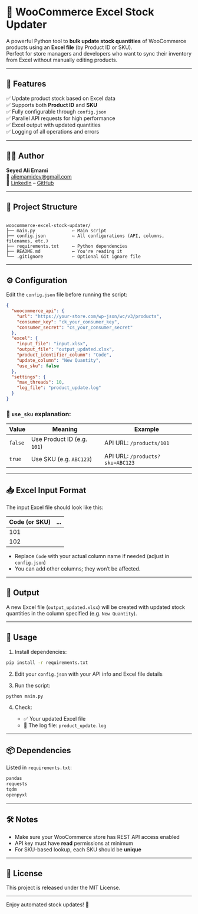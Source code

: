 # 🛒 WooCommerce Excel Stock Updater

A powerful Python tool to **bulk update stock quantities** of WooCommerce products using an **Excel file** (by Product ID or SKU).  
Perfect for store managers and developers who want to sync their inventory from Excel without manually editing products.

---

## 📌 Features

✅ Update product stock based on Excel data  
✅ Supports both **Product ID** and **SKU**  
✅ Fully configurable through `config.json`  
✅ Parallel API requests for high performance  
✅ Excel output with updated quantities  
✅ Logging of all operations and errors  

---

## 🧑‍💻 Author

**Seyed Ali Emami**  
📧 aliemamidev@gmail.com  
💼 [LinkedIn](https://www.linkedin.com/in/aliemdev/) – [GitHub](https://github.com/aliemamidev)

---

## 📁 Project Structure

```

woocommerce-excel-stock-updater/
├── main.py              ← Main script
├── config.json          ← All configurations (API, columns, filenames, etc.)
├── requirements.txt     ← Python dependencies
├── README.md            ← You're reading it
└── .gitignore           ← Optional Git ignore file

````

---

## ⚙️ Configuration

Edit the `config.json` file before running the script:

```json
{
  "woocommerce_api": {
    "url": "https://your-store.com/wp-json/wc/v3/products",
    "consumer_key": "ck_your_consumer_key",
    "consumer_secret": "cs_your_consumer_secret"
  },
  "excel": {
    "input_file": "input.xlsx",
    "output_file": "output_updated.xlsx",
    "product_identifier_column": "Code",
    "update_column": "New Quantity",
    "use_sku": false
  },
  "settings": {
    "max_threads": 10,
    "log_file": "product_update.log"
  }
}
````

### 🔄 `use_sku` explanation:

| Value   | Meaning                     | Example                         |
| ------- | --------------------------- | ------------------------------- |
| `false` | Use Product ID (e.g. `101`) | API URL: `/products/101`        |
| `true`  | Use SKU (e.g. `ABC123`)     | API URL: `/products?sku=ABC123` |

---

## 📥 Excel Input Format

The input Excel file should look like this:

| Code (or SKU) | ... |
| ------------- | --- |
| 101           |     |
| 102           |     |

* Replace `Code` with your actual column name if needed (adjust in `config.json`)
* You can add other columns; they won’t be affected.

---

## 🧪 Output

A new Excel file (`output_updated.xlsx`) will be created with updated stock quantities in the column specified (e.g. `New Quantity`).

---

## 🚀 Usage

1. Install dependencies:

```bash
pip install -r requirements.txt
```

2. Edit your `config.json` with your API info and Excel file details

3. Run the script:

```bash
python main.py
```

4. Check:

   * ✅ Your updated Excel file
   * 📄 The log file: `product_update.log`

---

## 📦 Dependencies

Listed in `requirements.txt`:

```txt
pandas
requests
tqdm
openpyxl
```

---

## 🛠️ Notes

* Make sure your WooCommerce store has REST API access enabled
* API key must have **read** permissions at minimum
* For SKU-based lookup, each SKU should be **unique**

---

## 📃 License

This project is released under the MIT License.

---

Enjoy automated stock updates! 🚀

```

